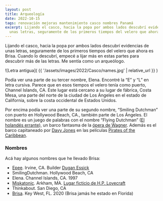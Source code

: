 ```yaml
---
layout: post
title: Arqueología
date: 2022-10-15
tags: renovación mejoras mantenimiento casco nombres Panamá
excerpt: Lijando el casco, hacia la popa por ambos lados descubrí evidencias de
  unas letras, seguramente de los primeros tiempos del velero que ahora es Brisa.
---
```


Lijando el casco, hacia la popa por ambos lados descubrí evidencias de unas letras,
seguramente de los primeros tiempos del velero que ahora es Brisa.
Cuando lo descubrí, empecé a
lijar más en estas partes para descubrir más de las letras. Me
sentía como un arqueólogo.

![Letra antigua](
  {{ '/assets/images/2022/Casco/names.jpg' | relative_url }}
)

Podía ver una parte de su tercer nombre, Elena. Encontré la “E” y “L” en
letra cursiva. Parece que en esos tiempos el velero tenía como puerto,
Channel Islands, CA.
Este lugar está cercano a su lugar de fábrica, Costa Mesa, una parte del norte
de la ciudad de Los Ángeles en el estado de California, sobre la costa
occidental de Estados Unidos.

Por encima podía ver una parte de su segundo nombre, “Smiling Dutchman” con
puerto en Hollywood Beach, CA., también parte de Los Ángeles. El
nombre es un juego de palabras con el nombre “Flying Dutchman” ([El holandés
errante][errante]), un barco fantasma de la [ópera de Wagner][wagner].  Además
es el barco capitaneado por [Davy Jones][jones] en las películas [Pirates of
the Caribbean][pirates].

### Nombres

Acá hay algunos nombres que he llevado Brisa:
- [Epee][epee]. Irvine, CA. Builder [Dugan Essick][essick]
- SmilingDutchman. Hollywood Beach, CA
- Elena. Channel Islands, CA. 1997
- [Miskatonic][mu]. Arkham, MA. [Lugar ficticio de H.P. Lovecraft][hpl]
- Thinkabout. San Diego, CA
- [Brisa][brisa]. Key West, FL. 2020 (Brisa jamás he estado en Florida)

[errante]: https://es.wikipedia.org/wiki/El_holand%C3%A9s_errante_(leyenda)#En_la_cultura
[wagner]: https://es.wikipedia.org/wiki/El_holand%C3%A9s_errante_(%C3%B3pera)
[jones]: https://es.wikipedia.org/wiki/Davy_Jones
[pirates]: https://es.wikipedia.org/wiki/Pirates_of_the_Caribbean:_Dead_Man%27s_Chest
[essick]: https://www.essickwoodworks.com/
[mu]: http://www.miskatonic-university.org/
[brisa]: https://brisa.uy/
[hpl]: https://es.wikipedia.org/wiki/H._P._Lovecraft
[epee]: https://es.wikipedia.org/wiki/Espada_(esgrima)
